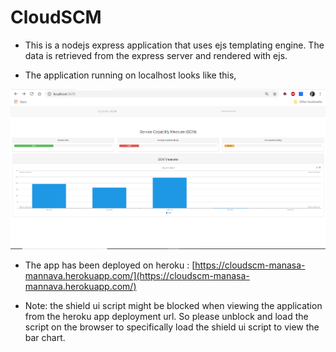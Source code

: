 # CloudSCM

* This is a nodejs express application that uses ejs templating engine. The data is retrieved from the express server and rendered with ejs.

* The application running on localhost looks like this,

![Cloud](https://github.com/mmannava/HTTP-VERBS-Req-Res/blob/master/Cloud.GIF)

* The app has been deployed on heroku : [https://cloudscm-manasa-mannava.herokuapp.com/](https://cloudscm-manasa-mannava.herokuapp.com/)

* Note: the shield ui script might be blocked when viewing the application from the heroku app deployment url. So please unblock and load the script on the browser to specifically load the shield ui script to view the bar chart.



